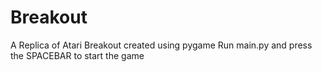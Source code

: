 # Breakout
A Replica of Atari Breakout created using pygame
Run main.py and press the SPACEBAR to start the game
